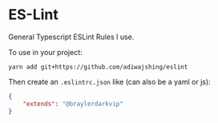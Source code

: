 # ES-Lint

General Typescript ESLint Rules I use.

To use in your project:
```
yarn add git+https://github.com/adiwajshing/eslint
```

Then create an `.eslintrc.json` like (can also be a yaml or js):
``` json
{
	"extends": "@braylerdarkvip"
}
```
